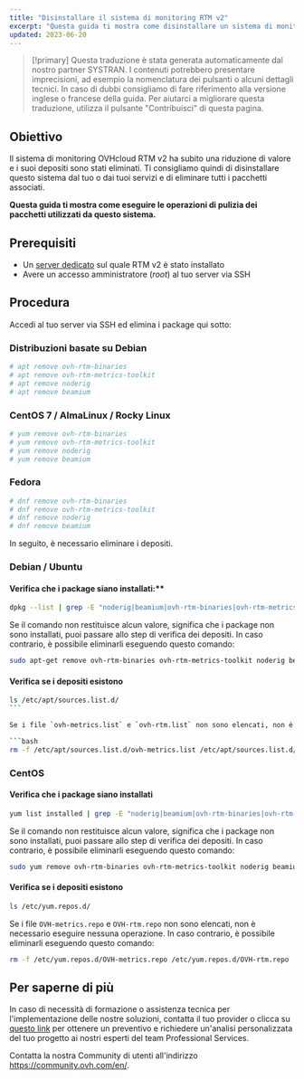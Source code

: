 ```yaml
---
title: "Disinstallare il sistema di monitoring RTM v2"
excerpt: "Questa guida ti mostra come disinstallare un sistema di monitoring RTM sui tuoi servizi"
updated: 2023-06-20
---
```


> [!primary]
> Questa traduzione è stata generata automaticamente dal nostro partner SYSTRAN. I contenuti potrebbero presentare imprecisioni, ad esempio la nomenclatura dei pulsanti o alcuni dettagli tecnici. In caso di dubbi consigliamo di fare riferimento alla versione inglese o francese della guida. Per aiutarci a migliorare questa traduzione, utilizza il pulsante "Contribuisci" di questa pagina.
>

## Obiettivo

Il sistema di monitoring OVHcloud RTM v2 ha subito una riduzione di valore e i suoi depositi sono stati eliminati. Ti consigliamo quindi di disinstallare questo sistema dal tuo o dai tuoi servizi e di eliminare tutti i pacchetti associati.

**Questa guida ti mostra come eseguire le operazioni di pulizia dei pacchetti utilizzati da questo sistema.**

## Prerequisiti

- Un [server dedicato](https://www.ovhcloud.com/it/bare-metal/) sul quale RTM v2 è stato installato
- Avere un accesso amministratore (*root*) al tuo server via SSH

## Procedura

Accedi al tuo server via SSH ed elimina i package qui sotto:

### Distribuzioni basate su Debian

```bash
# apt remove ovh-rtm-binaries
# apt remove ovh-rtm-metrics-toolkit
# apt remove noderig
# apt remove beamium
```

### CentOS 7 / AlmaLinux / Rocky Linux

```bash
# yum remove ovh-rtm-binaries
# yum remove ovh-rtm-metrics-toolkit
# yum remove noderig
# yum remove beamium
```

### Fedora

```bash
# dnf remove ovh-rtm-binaries
# dnf remove ovh-rtm-metrics-toolkit
# dnf remove noderig
# dnf remove beamium
```

In seguito, è necessario eliminare i depositi.

### Debian / Ubuntu

#### Verifica che i package siano installati:**

```bash
dpkg --list | grep -E "noderig|beamium|ovh-rtm-binaries|ovh-rtm-metrics-toolkit"
```

Se il comando non restituisce alcun valore, significa che i package non sono installati, puoi passare allo step di verifica dei depositi. In caso contrario, è possibile eliminarli eseguendo questo comando:

```bash
sudo apt-get remove ovh-rtm-binaries ovh-rtm-metrics-toolkit noderig beamium
```

#### Verifica se i depositi esistono

```bash
ls /etc/apt/sources.list.d/
``` 

Se i file `ovh-metrics.list` e `ovh-rtm.list` non sono elencati, non è necessario eseguire nessuna operazione. In caso contrario, è possibile eliminarli eseguendo questo comando:

```bash
rm -f /etc/apt/sources.list.d/ovh-metrics.list /etc/apt/sources.list.d/ovh-rtm.list
```

### CentOS

#### Verifica che i package siano installati

```bash
yum list installed | grep -E "noderig|beamium|ovh-rtm-binaries|ovh-rtm-metrics-toolkit"
```

Se il comando non restituisce alcun valore, significa che i package non sono installati, puoi passare allo step di verifica dei depositi. In caso contrario, è possibile eliminarli eseguendo questo comando:

```bash
sudo yum remove ovh-rtm-binaries ovh-rtm-metrics-toolkit noderig beamium
```

#### Verifica se i depositi esistono

```bash
ls /etc/yum.repos.d/
```

Se i file `OVH-metrics.repo` e `OVH-rtm.repo` non sono elencati, non è necessario eseguire nessuna operazione. In caso contrario, è possibile eliminarli eseguendo questo comando: 

```bash
rm -f /etc/yum.repos.d/OVH-metrics.repo /etc/yum.repos.d/OVH-rtm.repo
```

## Per saperne di più

In caso di necessità di formazione o assistenza tecnica per l'implementazione delle nostre soluzioni, contatta il tuo provider o clicca su [questo link](https://www.ovhcloud.com/it/professional-services/) per ottenere un preventivo e richiedere un'analisi personalizzata del tuo progetto ai nostri esperti del team Professional Services.

Contatta la nostra Community di utenti all'indirizzo <https://community.ovh.com/en/>.
